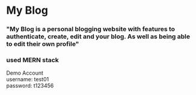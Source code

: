 # My Blog

### "My Blog is a personal blogging website with features to authenticate, create, edit and your blog. As well as being able to edit their own profile"

### used MERN stack
Demo Account \
username: test01 \
password: t123456
